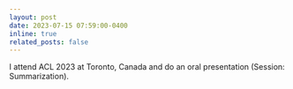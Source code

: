 ```yaml
---
layout: post
date: 2023-07-15 07:59:00-0400
inline: true
related_posts: false
---
```


I attend ACL 2023 at Toronto, Canada and do an oral presentation (Session: Summarization).